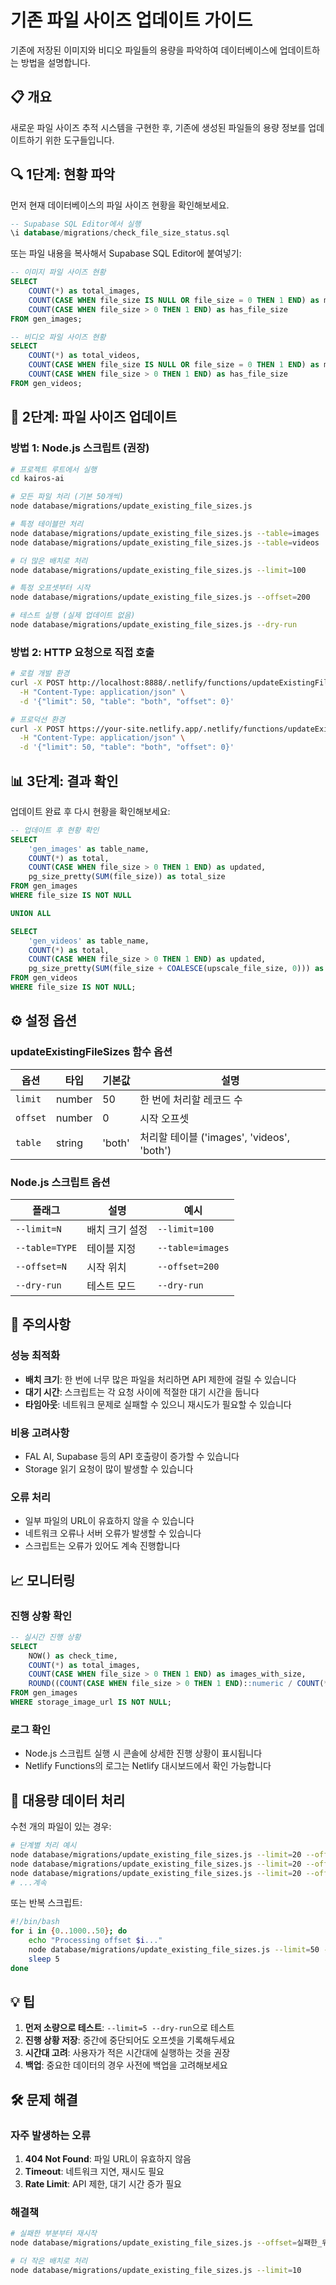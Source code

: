 # 기존 파일 사이즈 업데이트 가이드

기존에 저장된 이미지와 비디오 파일들의 용량을 파악하여 데이터베이스에 업데이트하는 방법을 설명합니다.

## 📋 개요

새로운 파일 사이즈 추적 시스템을 구현한 후, 기존에 생성된 파일들의 용량 정보를 업데이트하기 위한 도구들입니다.

## 🔍 1단계: 현황 파악

먼저 현재 데이터베이스의 파일 사이즈 현황을 확인해보세요.

```sql
-- Supabase SQL Editor에서 실행
\i database/migrations/check_file_size_status.sql
```

또는 파일 내용을 복사해서 Supabase SQL Editor에 붙여넣기:

```sql
-- 이미지 파일 사이즈 현황
SELECT 
    COUNT(*) as total_images,
    COUNT(CASE WHEN file_size IS NULL OR file_size = 0 THEN 1 END) as missing_file_size,
    COUNT(CASE WHEN file_size > 0 THEN 1 END) as has_file_size
FROM gen_images;

-- 비디오 파일 사이즈 현황
SELECT 
    COUNT(*) as total_videos,
    COUNT(CASE WHEN file_size IS NULL OR file_size = 0 THEN 1 END) as missing_file_size,
    COUNT(CASE WHEN file_size > 0 THEN 1 END) as has_file_size
FROM gen_videos;
```

## 🔧 2단계: 파일 사이즈 업데이트

### 방법 1: Node.js 스크립트 (권장)

```bash
# 프로젝트 루트에서 실행
cd kairos-ai

# 모든 파일 처리 (기본 50개씩)
node database/migrations/update_existing_file_sizes.js

# 특정 테이블만 처리
node database/migrations/update_existing_file_sizes.js --table=images
node database/migrations/update_existing_file_sizes.js --table=videos

# 더 많은 배치로 처리
node database/migrations/update_existing_file_sizes.js --limit=100

# 특정 오프셋부터 시작
node database/migrations/update_existing_file_sizes.js --offset=200

# 테스트 실행 (실제 업데이트 없음)
node database/migrations/update_existing_file_sizes.js --dry-run
```

### 방법 2: HTTP 요청으로 직접 호출

```bash
# 로컬 개발 환경
curl -X POST http://localhost:8888/.netlify/functions/updateExistingFileSizes \
  -H "Content-Type: application/json" \
  -d '{"limit": 50, "table": "both", "offset": 0}'

# 프로덕션 환경
curl -X POST https://your-site.netlify.app/.netlify/functions/updateExistingFileSizes \
  -H "Content-Type: application/json" \
  -d '{"limit": 50, "table": "both", "offset": 0}'
```

## 📊 3단계: 결과 확인

업데이트 완료 후 다시 현황을 확인해보세요:

```sql
-- 업데이트 후 현황 확인
SELECT 
    'gen_images' as table_name,
    COUNT(*) as total,
    COUNT(CASE WHEN file_size > 0 THEN 1 END) as updated,
    pg_size_pretty(SUM(file_size)) as total_size
FROM gen_images
WHERE file_size IS NOT NULL

UNION ALL

SELECT 
    'gen_videos' as table_name,
    COUNT(*) as total,
    COUNT(CASE WHEN file_size > 0 THEN 1 END) as updated,
    pg_size_pretty(SUM(file_size + COALESCE(upscale_file_size, 0))) as total_size
FROM gen_videos
WHERE file_size IS NOT NULL;
```

## ⚙️ 설정 옵션

### updateExistingFileSizes 함수 옵션

| 옵션 | 타입 | 기본값 | 설명 |
|------|------|--------|------|
| `limit` | number | 50 | 한 번에 처리할 레코드 수 |
| `offset` | number | 0 | 시작 오프셋 |
| `table` | string | 'both' | 처리할 테이블 ('images', 'videos', 'both') |

### Node.js 스크립트 옵션

| 플래그 | 설명 | 예시 |
|--------|------|------|
| `--limit=N` | 배치 크기 설정 | `--limit=100` |
| `--table=TYPE` | 테이블 지정 | `--table=images` |
| `--offset=N` | 시작 위치 | `--offset=200` |
| `--dry-run` | 테스트 모드 | `--dry-run` |

## 🚨 주의사항

### 성능 최적화
- **배치 크기**: 한 번에 너무 많은 파일을 처리하면 API 제한에 걸릴 수 있습니다
- **대기 시간**: 스크립트는 각 요청 사이에 적절한 대기 시간을 둡니다
- **타임아웃**: 네트워크 문제로 실패할 수 있으니 재시도가 필요할 수 있습니다

### 비용 고려사항
- FAL AI, Supabase 등의 API 호출량이 증가할 수 있습니다
- Storage 읽기 요청이 많이 발생할 수 있습니다

### 오류 처리
- 일부 파일의 URL이 유효하지 않을 수 있습니다
- 네트워크 오류나 서버 오류가 발생할 수 있습니다
- 스크립트는 오류가 있어도 계속 진행합니다

## 📈 모니터링

### 진행 상황 확인

```sql
-- 실시간 진행 상황
SELECT 
    NOW() as check_time,
    COUNT(*) as total_images,
    COUNT(CASE WHEN file_size > 0 THEN 1 END) as images_with_size,
    ROUND((COUNT(CASE WHEN file_size > 0 THEN 1 END)::numeric / COUNT(*)) * 100, 2) as completion_percentage
FROM gen_images
WHERE storage_image_url IS NOT NULL;
```

### 로그 확인

- Node.js 스크립트 실행 시 콘솔에 상세한 진행 상황이 표시됩니다
- Netlify Functions의 로그는 Netlify 대시보드에서 확인 가능합니다

## 🔄 대용량 데이터 처리

수천 개의 파일이 있는 경우:

```bash
# 단계별 처리 예시
node database/migrations/update_existing_file_sizes.js --limit=20 --offset=0
node database/migrations/update_existing_file_sizes.js --limit=20 --offset=20
node database/migrations/update_existing_file_sizes.js --limit=20 --offset=40
# ...계속
```

또는 반복 스크립트:

```bash
#!/bin/bash
for i in {0..1000..50}; do
    echo "Processing offset $i..."
    node database/migrations/update_existing_file_sizes.js --limit=50 --offset=$i
    sleep 5
done
```

## 💡 팁

1. **먼저 소량으로 테스트**: `--limit=5 --dry-run`으로 테스트
2. **진행 상황 저장**: 중간에 중단되어도 오프셋을 기록해두세요
3. **시간대 고려**: 사용자가 적은 시간대에 실행하는 것을 권장
4. **백업**: 중요한 데이터의 경우 사전에 백업을 고려해보세요

## 🛠️ 문제 해결

### 자주 발생하는 오류

1. **404 Not Found**: 파일 URL이 유효하지 않음
2. **Timeout**: 네트워크 지연, 재시도 필요
3. **Rate Limit**: API 제한, 대기 시간 증가 필요

### 해결책

```bash
# 실패한 부분부터 재시작
node database/migrations/update_existing_file_sizes.js --offset=실패한_위치

# 더 작은 배치로 처리
node database/migrations/update_existing_file_sizes.js --limit=10
```